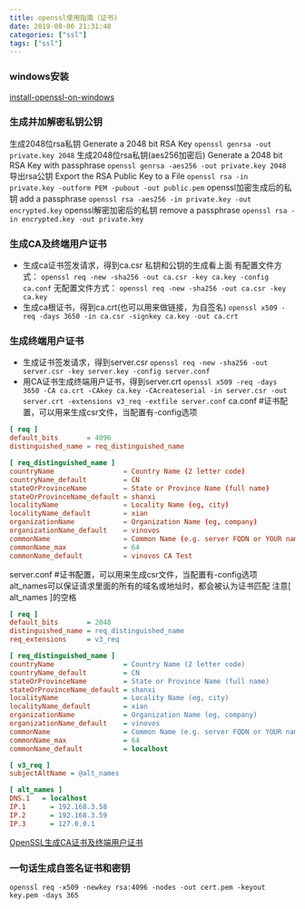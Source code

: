 ```yaml
---
title: openssl使用指南（证书)
date: 2019-08-06 21:31:48
categories: ["ssl"]
tags: ["ssl"]
---
```

### windows安装
[install-openssl-on-windows](https://tecadmin.net/install-openssl-on-windows/)

### 生成并加解密私钥公钥
生成2048位rsa私钥  Generate a 2048 bit RSA Key
`openssl genrsa -out private.key 2048`
生成2048位rsa私钥(aes256加密后) Generate a 2048 bit RSA Key with passphrase
`openssl genrsa -aes256 -out private.key 2048`
导出rsa公钥  Export the RSA Public Key to a File
`openssl rsa -in private.key -outform PEM -pubout -out public.pem`
openssl加密生成后的私钥 add a passphrase
`openssl rsa -aes256 -in private.key -out encrypted.key`
openssl解密加密后的私钥 remove a passphrase
`openssl rsa -in encrypted.key -out private.key`

<!-- more -->
### 生成CA及终端用户证书
* 生成ca证书签发请求，得到ca.csr
私钥和公钥的生成看上面
有配置文件方式：
`openssl req -new -sha256 -out ca.csr -key ca.key -config ca.conf` 
无配置文件方式：
`openssl req -new -sha256 -out ca.csr -key ca.key`
* 生成ca根证书，得到ca.crt(也可以用来做链接，为自签名)
`openssl x509 -req -days 3650 -in ca.csr -signkey ca.key -out ca.crt`
### 生成终端用户证书
* 生成证书签发请求，得到server.csr
`openssl req -new -sha256 -out server.csr -key server.key -config server.conf`
* 用CA证书生成终端用户证书，得到server.crt
`openssl x509 -req -days 3650 -CA ca.crt -CAkey ca.key -CAcreateserial -in server.csr -out server.crt -extensions v3_req -extfile server.conf`
ca.conf #证书配置，可以用来生成csr文件，当配置有-config选项
``` conf
[ req ]
default_bits       = 4096
distinguished_name = req_distinguished_name

[ req_distinguished_name ]
countryName                 = Country Name (2 letter code)
countryName_default         = CN
stateOrProvinceName         = State or Province Name (full name)
stateOrProvinceName_default = shanxi
localityName                = Locality Name (eg, city)
localityName_default        = xian
organizationName            = Organization Name (eg, company)
organizationName_default    = vinovos
commonName                  = Common Name (e.g. server FQDN or YOUR name)
commonName_max              = 64
commonName_default          = vinovos CA Test
```
server.conf #证书配置，可以用来生成csr文件，当配置有-config选项
alt_names可以保证请求里面的所有的域名或地址时，都会被认为证书匹配
注意[ alt_names ]的空格
``` ini
[ req ]
default_bits       = 2048
distinguished_name = req_distinguished_name
req_extensions     = v3_req

[ req_distinguished_name ]
countryName                 = Country Name (2 letter code)
countryName_default         = CN
stateOrProvinceName         = State or Province Name (full name)
stateOrProvinceName_default = shanxi
localityName                = Locality Name (eg, city)
localityName_default        = xian
organizationName            = Organization Name (eg, company)
organizationName_default    = vinovos
commonName                  = Common Name (e.g. server FQDN or YOUR name)
commonName_max              = 64
commonName_default          = localhost

[ v3_req ]
subjectAltName = @alt_names

[ alt_names ]
DNS.1   = localhost
IP.1      = 192.168.3.58
IP.2      = 192.168.3.59
IP.3      = 127.0.0.1
```
[ OpenSSL生成CA证书及终端用户证书 ](https://www.cnblogs.com/nidey/p/9041960.html)
### 一句话生成自签名证书和密钥
`openssl req -x509 -newkey rsa:4096 -nodes -out cert.pem -keyout key.pem -days 365`